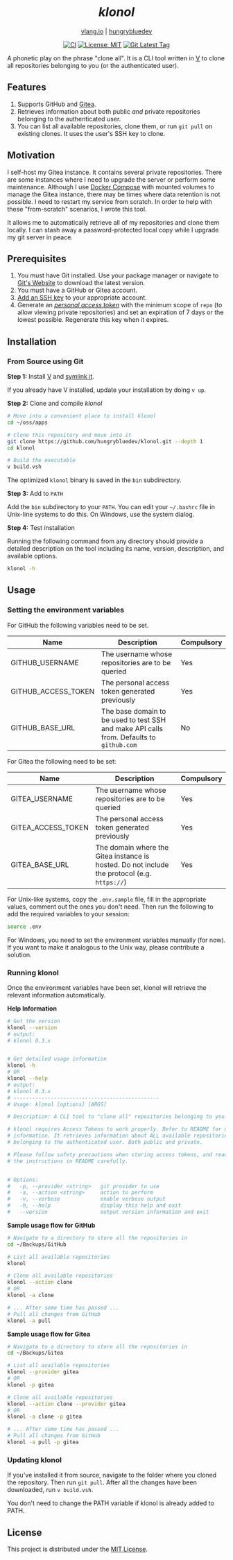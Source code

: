 <div align="center">
<h1><em>klonol</em></h1>

[vlang.io](https://vlang.io) | [hungrybluedev](https://hungrybluedev.in/)

</div>
<div align="center">

[![CI][workflowbadge]][workflowurl]
[![License: MIT][licensebadge]][licenseurl]
[![Git Latest Tag][gittagbadge]][gittagurl]

</div>

A phonetic play on the phrase "clone all". It is a CLI tool written in
[V](https://vlang.io/) to clone all repositories belonging to you (or the
authenticated user).

## Features

1. Supports GitHub and [Gitea](https://gitea.io/en-us/).
2. Retrieves information about both public _and_ private repositories belonging
   to the authenticated user.
3. You can list all available repositories, clone them, or run `git pull`
   on existing clones. It uses the user's SSH key to clone.

## Motivation

I self-host my Gitea instance. It contains several private repositories. There
are some instances where I need to upgrade the server or perform some
maintenance. Although I use [Docker Compose](https://docs.docker.com/compose/)
with mounted volumes to manage the Gitea instance, there may be times where
data retention is not possible. I need to restart my service from scratch. In
order to help with these "from-scratch" scenarios, I wrote this tool.

It allows me to automatically retrieve all of my repositories and clone them
locally. I can stash away a password-protected local copy while I upgrade my
git server in peace.

## Prerequisites

1. You must have Git installed. Use your package manager or navigate to
   [Git's Website](https://git-scm.com/downloads) to download the latest
   version.
2. You must have a GitHub or Gitea account.
3. [Add an SSH key](https://docs.github.com/en/authentication/connecting-to-github-with-ssh/adding-a-new-ssh-key-to-your-github-account)
   to your appropriate account.
4. Generate an [_personal access token_](https://docs.github.com/en/authentication/keeping-your-account-and-data-secure/creating-a-personal-access-token)
   with the minimum scope of `repo` (to allow viewing private repositories)
   and set an expiration of 7 days or the lowest possible. Regenerate this
   key when it expires.

## Installation

### From Source using Git

**Step 1:** Install
[V](https://github.com/vlang/v/blob/master/doc/docs.md#install-from-source)
and [symlink it](https://github.com/vlang/v#symlinking).

If you already have V installed, update your installation by doing `v up`.

**Step 2:** Clone and compile _klonol_

```bash
# Move into a convenient place to install klonol
cd ~/oss/apps

# Clone this repository and move into it
git clone https://github.com/hungrybluedev/klonol.git --depth 1
cd klonol

# Build the executable
v build.vsh
```

The optimized `klonol` binary is saved in the `bin` subdirectory.

**Step 3:** Add to `PATH`

Add the `bin` subdirectory to your `PATH`. You can edit your `~/.bashrc` file
in Unix-line systems to do this. On Windows, use the system dialog.

**Step 4:** Test installation

Running the following command from any directory should provide a detailed
description on the tool including its name, version, description, and
available options.

```bash
klonol -h
```

## Usage

### Setting the environment variables

For GitHub the following variables need to be set.

| Name                | Description                                                                              | Compulsory |
| ------------------- | ---------------------------------------------------------------------------------------- | ---------- |
| GITHUB_USERNAME     | The username whose repositories are to be queried                                        | Yes        |
| GITHUB_ACCESS_TOKEN | The personal access token generated previously                                           | Yes        |
| GITHUB_BASE_URL     | The base domain to be used to test SSH and make API calls from. Defaults to `github.com` | No         |

For Gitea the following need to be set:

| Name               | Description                                                                                  | Compulsory |
| ------------------ | -------------------------------------------------------------------------------------------- | ---------- |
| GITEA_USERNAME     | The username whose repositories are to be queried                                            | Yes        |
| GITEA_ACCESS_TOKEN | The personal access token generated previously                                               | Yes        |
| GITEA_BASE_URL     | The domain where the Gitea instance is hosted. Do not include the protocol (e.g. `https://`) | Yes        |

For Unix-like systems, copy the `.env.sample` file, fill in the appropriate
values, comment out the ones you don't need. Then run the following to add
the required variables to your session:

```bash
source .env
```

For Windows, you need to set the environment variables manually (for now).
If you want to make it analogous to the Unix way, please contribute a solution.

### Running klonol

Once the environment variables have been set, klonol will retrieve the
relevant information automatically.

**Help Information**

```bash
# Get the version
klonol --version
# output:
# klonol 0.3.x


# Get detailed usage information
klonol -h
# OR
klonol --help
# output:
# klonol 0.3.x
# -----------------------------------------------
# Usage: klonol [options] [ARGS]

# Description: A CLI tool to "clone all" repositories belonging to you.

# klonol requires Access Tokens to work properly. Refer to README for more
# information. It retrieves information about ALL available repositories
# belonging to the authenticated user. Both public and private.

# Please follow safety precautions when storing access tokens, and read
# the instructions in README carefully.


# Options:
#   -p, --provider <string>   git provider to use
#   -a, --action <string>     action to perform
#   -v, --verbose             enable verbose output
#   -h, --help                display this help and exit
#   --version                 output version information and exit

```

**Sample usage flow for GitHub**

```bash
# Navigate to a directory to store all the repositories in
cd ~/Backups/GitHub

# List all available repositories
klonol

# Clone all available repositories
klonol --action clone
# OR
klonol -a clone

# ... After some time has passed ...
# Pull all changes from GitHub
klonol -a pull
```

**Sample usage flow for Gitea**

```bash
# Navigate to a directory to store all the repositories in
cd ~/Backups/Gitea

# List all available repositories
klonol --provider gitea
# OR
klonol -p gitea

# Clone all available repositories
klonol --action clone --provider gitea
# OR
klonol -a clone -p gitea

# ... After some time has passed ...
# Pull all changes from GitHub
klonol -a pull -p gitea
```

### Updating klonol

If you've installed it from source, navigate to the folder where you cloned
the repository. Then run `git pull`. After all the changes have been
downloaded, run `v build.vsh`.

You don't need to change the PATH variable if
klonol is already added to PATH.

## License

This project is distributed under the [MIT License](LICENSE).

[workflowbadge]: https://github.com/hungrybluedev/klonol/actions/workflows/ci.yml/badge.svg
[licensebadge]: https://img.shields.io/badge/License-MIT-blue.svg
[workflowurl]: https://github.com/hungrybluedev/klonol/actions/workflows/ci.yml
[licenseurl]: https://github.com/hungrybluedev/klonol/blob/main/LICENSE
[gittagurl]: https://github.com/hungrybluedev/klonol/tags
[gittagbadge]: https://img.shields.io/github/v/tag/hungrybluedev/klonol?color=purple&include_prereleases&sort=semver
